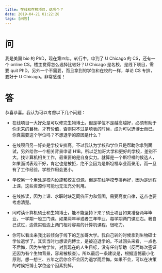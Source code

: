 ```yaml
---
title: 在线和在校项目，选哪个？
date: 2019-04-21 01:22:28
tags: [问答]
---
```


# 问
我是美国 bio 的 PhD，现在第四年，转行中。申到了 U Chicago 的 CS，还有一个 online CS。楼主觉得怎么选择比较好？U Chicago 是名校，是线下项目，需要 quit PhD。另外一个不需要，而且拿到的学位和在校的一样，单论 CS 专排，要好于 U Chicago。非常感谢！

# 答
恭喜恭喜。我认为可以考虑以下几个问题：

- 在线项目一大好处是可以修完生物博士。但是学位不是越高越好，必须有助于你未来的目标，才有价值，否则只不过是填表的时候，成为可以选博士而已。你真需要这个学位吗？不想退学的原因是什么？

- 在线项目另一好处是学校专排高。不过我认为学校和学位只是帮助你拿到面试，另外给你一个相关背景申请 H1B。所以芝加哥大学和更好的学校，差别不大。找计算机相关工作，最重要的是自身实力。就算是一个斯坦福的候选人，如果面试表现不好，肯定也是被拒，绝不会因为是斯坦福毕业而录用。而一旦有了工作经验，学校作用会更小。

- 学校另一个用处是校内设施和校友资源。但是在线学校专排再好，因为是远程上课，这些资源你可能也无法充分利用。

- 在线修读，因为上课、求职时缺乏同侪压力和氛围，需要高度自律，这点也要考虑清楚。

- 同时读计算机硕士和生物博士，能不能坚持下来？硕士项目如果准备两年毕业，一学期一般三门课。如果两年半或者三年毕业，每学期两门课左右。我自己试过，边做实验边上两门相对容易的计算机课程，很吃力。

- 你可以看出来我比较倾向于线下的芝加哥大学。我自己转的时候拿到生物硕士学位退学了。其实当时也想读完博士，是被迫退学的。不过回头来看，一点也不后悔，因为生物学位，对我现在的人生目标，没有任何帮助（反而每次签证还因为有个生物背景，容易被核查）。所以最后一条建议是，根据遗憾最小化原则，想一想三、五年之后你会不会因为退学而后悔。如果不会，可以在决策的时候把博士学位这个因素扔掉。
